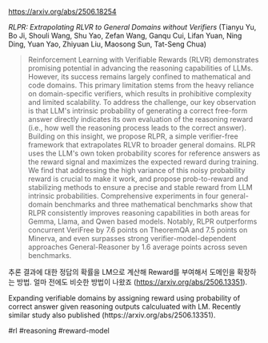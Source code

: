 https://arxiv.org/abs/2506.18254

*RLPR: Extrapolating RLVR to General Domains without Verifiers* (Tianyu Yu, Bo Ji, Shouli Wang, Shu Yao, Zefan Wang, Ganqu Cui, Lifan Yuan, Ning Ding, Yuan Yao, Zhiyuan Liu, Maosong Sun, Tat-Seng Chua)

> Reinforcement Learning with Verifiable Rewards (RLVR) demonstrates promising potential in advancing the reasoning capabilities of LLMs. However, its success remains largely confined to mathematical and code domains. This primary limitation stems from the heavy reliance on domain-specific verifiers, which results in prohibitive complexity and limited scalability. To address the challenge, our key observation is that LLM's intrinsic probability of generating a correct free-form answer directly indicates its own evaluation of the reasoning reward (i.e., how well the reasoning process leads to the correct answer). Building on this insight, we propose RLPR, a simple verifier-free framework that extrapolates RLVR to broader general domains. RLPR uses the LLM's own token probability scores for reference answers as the reward signal and maximizes the expected reward during training. We find that addressing the high variance of this noisy probability reward is crucial to make it work, and propose prob-to-reward and stabilizing methods to ensure a precise and stable reward from LLM intrinsic probabilities. Comprehensive experiments in four general-domain benchmarks and three mathematical benchmarks show that RLPR consistently improves reasoning capabilities in both areas for Gemma, Llama, and Qwen based models. Notably, RLPR outperforms concurrent VeriFree by 7.6 points on TheoremQA and 7.5 points on Minerva, and even surpasses strong verifier-model-dependent approaches General-Reasoner by 1.6 average points across seven benchmarks.

추론 결과에 대한 정답의 확률을 LM으로 계산해 Reward를 부여해서 도메인을 확장하는 방법. 얼마 전에도 비슷한 방법이 나왔죠 (https://arxiv.org/abs/2506.13351).

<english>
Expanding verifiable domains by assigning reward using probability of correct answer given reasoning outputs calculuated with LM. Recently similar study also published (https://arxiv.org/abs/2506.13351).
</english>

#rl #reasoning #reward-model 